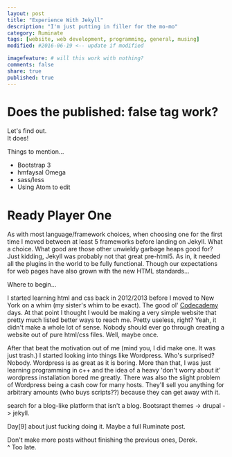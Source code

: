 ```yaml
---
layout: post
title: "Experience With Jekyll"
description: "I'm just putting in filler for the mo-mo"
category: Ruminate
tags: [website, web development, programming, general, musing]
modified: #2016-06-19 <-- update if modified

imagefeature: # will this work with nothing?
comments: false
share: true
published: true
---
```


# Does the published: false tag work?

Let's find out.  
It does!

Things to mention...
- Bootstrap 3
- hmfaysal Omega
- sass/less
- Using Atom to edit

# Ready Player One

As with most language/framework choices, when choosing one for the first time I moved between at least 5 frameworks before landing on Jekyll. What a choice. What good are those other unwieldy garbage heaps good for? Just kidding, Jekyll was probably not that great pre-html5. As in, it needed all the plugins in the world to be fully functional. Though our expectations for web pages have also grown with the new HTML standards...

Where to begin...

I started learning html and css back in 2012/2013 before I moved to New York on a whim (my sister's whim to be exact). The good ol' [Codecademy](https://www.codecademy.com/) days. At that point I thought I would be making a very simple website that pretty much listed better ways to reach me. Pretty useless, right? Yeah, it didn't make a whole lot of sense. Nobody should ever go through creating a website out of pure html/css files. Well, maybe once.

After that beat the motivation out of me (mind you, I did make one. It was just trash.) I started looking into things like Wordpress. Who's surprised? Nobody. Wordpress is as great as it is boring. More than that, I was just learning programming in c++ and the idea of a heavy \'don't worry about it\' wordpress installation bored me greatly. There was also the slight problem of Wordpress being a cash cow for many hosts. They'll sell you anything for arbitrary amounts (who buys scripts??) because they can get away with it.

search for a blog-like platform that isn't a blog. Bootsrapt themes -> drupal -> jekyll.

Day[9] about just fucking doing it. Maybe a full Ruminate post.

Don't make more posts without finishing the previous ones, Derek.  
^ Too late.
